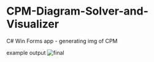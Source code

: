 # CPM-Diagram-Solver-and-Visualizer
C# Win Forms app - generating img of CPM

example output
![final](https://github.com/McEnigma24/CPM-Diagram-Solver-and-Visualizer/assets/116126603/cc8a9b3c-d2a8-44ef-acfa-70ba5f08810b)
